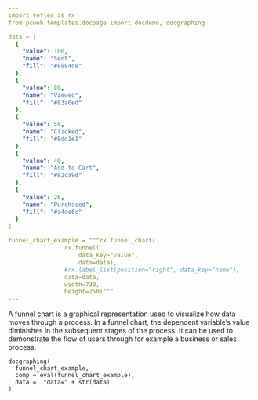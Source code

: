 ```yaml
---
import reflex as rx
from pcweb.templates.docpage import docdemo, docgraphing

data = [
  {
    "value": 100,
    "name": "Sent",
    "fill": "#8884d8"
  },
  {
    "value": 80,
    "name": "Viewed",
    "fill": "#83a6ed"
  },
  {
    "value": 50,
    "name": "Clicked",
    "fill": "#8dd1e1"
  },
  {
    "value": 40,
    "name": "Add to Cart",
    "fill": "#82ca9d"
  },
  {
    "value": 26,
    "name": "Purchased",
    "fill": "#a4de6c"
  }
]

funnel_chart_example = """rx.funnel_chart(
                rx.funnel(
                    data_key="value",
                    data=data),
                #rx.label_list(position="right", data_key="name"),
                data=data,
                width=730, 
                height=250)"""
---
```


A funnel chart is a graphical representation used to visualize how data moves through a process. In a funnel chart, the dependent variable’s value diminishes in the subsequent stages of the process. It can be used to demonstrate the flow of users through for example a business or sales process.


```reflex
docgraphing(
  funnel_chart_example, 
  comp = eval(funnel_chart_example),
  data =  "data=" + str(data)
)
```